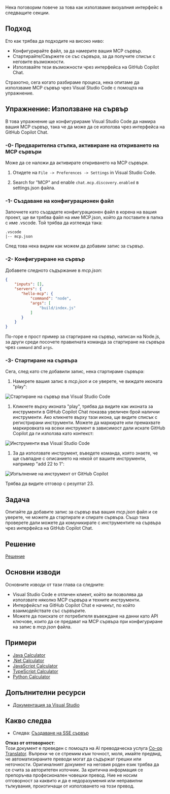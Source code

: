 <!--
CO_OP_TRANSLATOR_METADATA:
{
  "original_hash": "0eb9557780cd0a2551cdb8a16c886b51",
  "translation_date": "2025-06-17T16:14:06+00:00",
  "source_file": "03-GettingStarted/04-vscode/README.md",
  "language_code": "bg"
}
-->
Нека поговорим повече за това как използваме визуалния интерфейс в следващите секции.

## Подход

Ето как трябва да подходите на високо ниво:

- Конфигурирайте файл, за да намерите вашия MCP сървър.
- Стартирайте/Свържете се със сървъра, за да получите списък с неговите възможности.
- Използвайте тези възможности чрез интерфейса на GitHub Copilot Chat.

Страхотно, сега когато разбираме процеса, нека опитаме да използваме MCP сървър чрез Visual Studio Code с помощта на упражнение.

## Упражнение: Използване на сървър

В това упражнение ще конфигурираме Visual Studio Code да намира вашия MCP сървър, така че да може да се използва чрез интерфейса на GitHub Copilot Chat.

### -0- Предварителна стъпка, активиране на откриването на MCP сървъри

Може да се наложи да активирате откриването на MCP сървъри.

1. Отидете на `File -> Preferences -> Settings` in Visual Studio Code.

1. Search for "MCP" and enable `chat.mcp.discovery.enabled` в settings.json файла.

### -1- Създаване на конфигурационен файл

Започнете като създадете конфигурационен файл в корена на вашия проект, ще ви трябва файл на име MCP.json, който да поставите в папка с име .vscode. Той трябва да изглежда така:

```text
.vscode
|-- mcp.json
```

След това нека видим как можем да добавим запис за сървър.

### -2- Конфигуриране на сървър

Добавете следното съдържание в *mcp.json*:

```json
{
    "inputs": [],
    "servers": {
       "hello-mcp": {
           "command": "node",
           "args": [
               "build/index.js"
           ]
       }
    }
}
```

По-горе е прост пример за стартиране на сървър, написан на Node.js, за други среди посочете правилната команда за стартиране на сървъра чрез `command` and `args`.

### -3- Стартиране на сървъра

Сега, след като сте добавили запис, нека стартираме сървъра:

1. Намерете вашия запис в *mcp.json* и се уверете, че виждате иконата "play":

  ![Стартиране на сървър във Visual Studio Code](../../../../translated_images/vscode-start-server.8e3c986612e3555de47e5b1e37b2f3020457eeb6a206568570fd74a17e3796ad.bg.png)  

1. Кликнете върху иконата "play", трябва да видите как иконата за инструменти в GitHub Copilot Chat показва увеличен брой налични инструменти. Ако кликнете върху тази икона, ще видите списък с регистрирани инструменти. Можете да маркирате или премахвате маркировката на всеки инструмент в зависимост дали искате GitHub Copilot да ги използва като контекст:

  ![Инструменти във Visual Studio Code](../../../../translated_images/vscode-tool.0b3bbea2fb7d8c26ddf573cad15ef654e55302a323267d8ee6bd742fe7df7fed.bg.png)

1. За да използвате инструмент, въведете команда, която знаете, че ще съвпадне с описанието на някой от вашите инструменти, например "add 22 to 1":

  ![Изпълнение на инструмент от GitHub Copilot](../../../../translated_images/vscode-agent.d5a0e0b897331060518fe3f13907677ef52b879db98c64d68a38338608f3751e.bg.png)

  Трябва да видите отговор с резултат 23.

## Задача

Опитайте да добавите запис за сървър във вашия *mcp.json* файл и се уверете, че можете да стартирате и спирате сървъра. Също така проверете дали можете да комуникирате с инструментите на сървъра чрез интерфейса на GitHub Copilot Chat.

## Решение

[Решение](./solution/README.md)

## Основни изводи

Основните изводи от тази глава са следните:

- Visual Studio Code е отличен клиент, който ви позволява да използвате няколко MCP сървъра и техните инструменти.
- Интерфейсът на GitHub Copilot Chat е начинът, по който взаимодействате със сървърите.
- Можете да поискате от потребителя въвеждане на данни като API ключове, които да се предават на MCP сървъра при конфигуриране на запис в *mcp.json* файла.

## Примери

- [Java Calculator](../samples/java/calculator/README.md)
- [.Net Calculator](../../../../03-GettingStarted/samples/csharp)
- [JavaScript Calculator](../samples/javascript/README.md)
- [TypeScript Calculator](../samples/typescript/README.md)
- [Python Calculator](../../../../03-GettingStarted/samples/python)

## Допълнителни ресурси

- [Документация за Visual Studio](https://code.visualstudio.com/docs/copilot/chat/mcp-servers)

## Какво следва

- Следва: [Създаване на SSE сървър](/03-GettingStarted/05-sse-server/README.md)

**Отказ от отговорност**:  
Този документ е преведен с помощта на AI преводаческа услуга [Co-op Translator](https://github.com/Azure/co-op-translator). Въпреки че се стремим към точност, моля, имайте предвид, че автоматизираните преводи могат да съдържат грешки или неточности. Оригиналният документ на неговия роден език трябва да се счита за авторитетен източник. За критична информация се препоръчва професионален човешки превод. Ние не носим отговорност за каквито и да е недоразумения или неправилни тълкувания, произтичащи от използването на този превод.